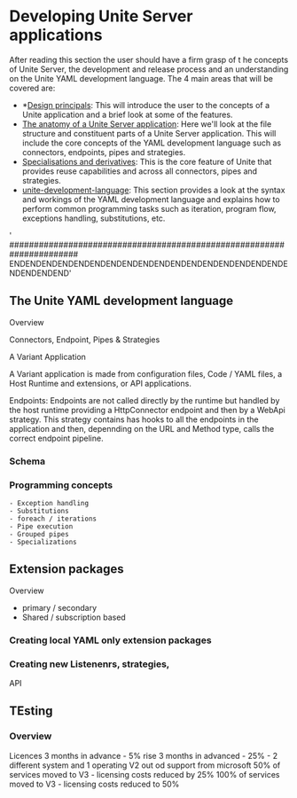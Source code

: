# Developing Unite Server applications

After reading this section the user should have a firm grasp of t      he concepts of Unite Server, the development and release process and an understanding on the Unite YAML development language.  The 4 main areas that will be covered are:

* *[Design principals](design-principals.md): This will introduce the user to the concepts of a Unite application and a brief look at some of the features.
* [The anatomy of a Unite Server application](the-anatomy-of-a-unite-server-application.md): Here we'll look at the file structure and constituent parts of a Unite Server application. This will include the core concepts of the YAML development language such as connectors, endpoints, pipes and strategies.
* [Specialisations and derivatives](specialisations-and-derivatives.md): This is the core feature of Unite that provides reuse capabilities and across all connectors, pipes and strategies.
* [unite-development-language](unite-development-language.md): This section provides a look at the syntax and workings of the  YAML development language and explains how to perform common programming tasks such as iteration, program flow, exceptions handling, substitutions, etc.

' ######################################################################
ENDENDENDENDENDENDENDENDENDENDENDENDENDENDENDENDENDENDENDENDEND'


## The Unite YAML development language

Overview

Connectors, Endpoint, Pipes & Strategies

A Variant Application

A Variant application is made from configuration files, Code / YAML files, a Host  Runtime and extensions, or API applications. 


Endpoints:
Endpoints are not called directly by the runtime but handled by the host runtime providing a HttpConnector endpoint and then by a WebApi strategy. This strategy contains has hooks to all  the endpoints in the application and then, depennding on the URL and Method type, calls the correct endpoint pipeline. 



### Schema

### Programming concepts

    - Exception handling
    - Substitutions
    - foreach / iterations
    - Pipe execution
    - Grouped pipes
    - Specializations



## Extension packages

Overview

- primary / secondary
- Shared / subscription based

### Creating local YAML only extension packages

### Creating new Listenenrs, strategies,

API

## TEsting

### Overview

Licences 3 months in advance - 5% rise
3 months in advanced - 25% - 2 different system and 1 operating V2 out od support from microsoft
50% of services moved to V3 - licensing costs reduced by 25%
100% of services moved to V3 - licensing costs reduced to 50%
